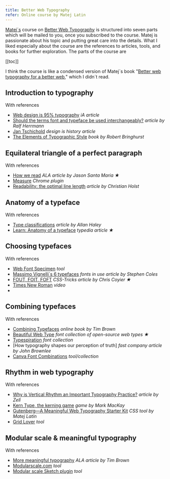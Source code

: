 ```yaml
---
title: Better Web Typography
refer: Online course by Matej Latin
---
```

[Matej´s](https://matejlatin.co.uk) course on [Better Web Typography](https://betterwebtype.com) is structured into seven parts which will be mailed to you, once you subscribed to the course. Matej is passionate about his topic and putting great care into the details. What I liked especially about the course are the references to articles, tools, and books for further exploration. The parts of the course are

[[toc]]

I think the course is like a condensed version of Matej´s book "[Better web typography for a better web](https://betterwebtype.com/web-typography-book/)," which I didn´t read. 

## Introduction to typography
With references

- [Web design is 95% typography](https://ia.net/topics/the-web-is-all-about-typography-period) *iA article*
- [Should the terms font and typeface be used interchangeably?](https://typography.guru/journal/should-the-terms-font-and-typeface-be-used-interchangeably-r58/) *article by Ralf Herrmann*
- [Jan Tschichold](http://www.designishistory.com/1920/jan-tschichold/) *design is history article*
- [The Elements of Typographic Style](http://www.designishistory.com/1920/jan-tschichold/) *book by Robert Bringhurst*

## Equilateral triangle of a perfect paragraph 
With references

- [How we read](https://alistapart.com/article/how-we-read/) *ALA article by Jason Santa Maria ★*
- [Measure](https://chrome.google.com/webstore/detail/measure/bbompmbliibpeaaloikpoahdokhjdmeg) *Chrome plugin*
- [Readability: the optimal line length](https://baymard.com/blog/line-length-readability) *article by Christian Holst*

## Anatomy of a typeface
With references

- [Type classifications](https://www.fonts.com/content/learning/fontology/level-1/type-anatomy/type-classifications) *article by Allan Haley*
- [Learn: Anatomy of a typeface](http://typedia.com/learn/only/anatomy-of-a-typeface/) *typedia article ★*

## Choosing typefaces
With references

- [Web Font Specimen](http://webfontspecimen.com/) *tool*
- [Massimo Vignelli´s 6 typefaces](https://fontsinuse.com/uses/14164/massimo-vignelli-s-a-few-basic-typefaces) *fonts in use article by Stephen Coles*
- [FOUT, FOIT, FOFT](https://css-tricks.com/fout-foit-foft/) *CSS-Tricks article by Chris Coyier ★*
- [Times New Roman](https://www.youtube.com/watch?v=-cGUaBbT0bA) *video*
- 
## Combining typefaces
With references

- [Combining Typefaces](https://typekit.files.wordpress.com/2016/04/combiningtypefaces.pdf) *online book by Tim Brown*
- [Beautiful Web Type](https://beautifulwebtype.com) *font collection of open-source web types ★*
- [Typespiration](https://typespiration.com/) *font collection*
- [How typography shapes our perception of truth] *fast company article by John Brownlee*
- [Canva Font Combinations](https://www.canva.com/font-combinations/) *tool/collection*

## Rhythm in web typography
With references

- [Why is Vertical Rhythm an Important Typography Practice?](https://zellwk.com/blog/why-vertical-rhythms/) *article by Zell*
- [Kern Type, the kerning game](https://type.method.ac/) *game by Mark MacKay*
- [Gutenberg—A Meaningful Web Typography Starter Kit](http://matejlatin.github.io/Gutenberg/) *CSS tool by Matej Latin*
- [Grid Lover](https://www.gridlover.net/try) *tool*

## Modular scale & meaningful typography
With references

- [More meaningful typography](https://alistapart.com/article/more-meaningful-typography/) *ALA article by Tim Brown*
- [Modularscale.com](https://www.modularscale.com/) *tool*
- [Modular scale Sketch plugin](https://github.com/automat/sketch-plugin-typographic-scale) *tool*




